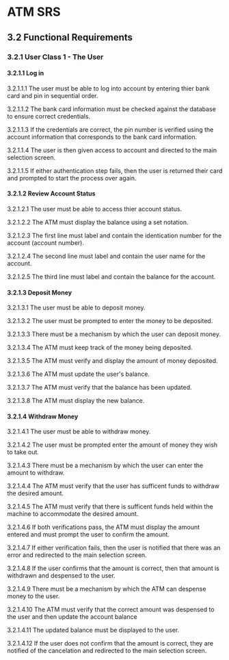 # ATM SRS
## 3.2 Functional Requirements
### 3.2.1 User Class 1 - The User
#### 3.2.1.1 Log in
3.2.1.1.1 The user must be able to log into account by entering thier bank card and pin in sequential order.

3.2.1.1.2 The bank card information must be checked against the database to ensure correct credentials.

3.2.1.1.3 If the credentials are correct, the pin number is verified using the account information that corresponds to the bank card information.

3.2.1.1.4 The user is then given access to account and directed to the main selection screen. 

3.2.1.1.5 If either authentication step fails, then the user is returned their card and prompted to start the process over again.

#### 3.2.1.2 Review Account Status

3.2.1.2.1 The user must be able to access thier account status.

3.2.1.2.2 The ATM must display the balance using a set notation.

3.2.1.2.3 The first line must label and contain the identication number for the account (account number).

3.2.1.2.4 The second line must label and contain the user name for the account.

3.2.1.2.5 The third line must label and contain the balance for the account.

#### 3.2.1.3 Deposit Money

3.2.1.3.1 The user must be able to deposit money. 

3.2.1.3.2 The user must be prompted to enter the money to be deposited.

3.2.1.3.3 There must be a mechanism by which the user can deposit money.

3.2.1.3.4 The ATM must keep track of the money being deposited.

3.2.1.3.5 The ATM must verify and display the amount of money deposited.

3.2.1.3.6 The ATM must update the user's balance.

3.2.1.3.7 The ATM must verify that the balance has been updated.

3.2.1.3.8 The ATM must display the new balance.

#### 3.2.1.4 Withdraw Money

3.2.1.4.1 The user must be able to withdraw money.

3.2.1.4.2 The user must be prompted enter the amount of money they wish to take out.

3.2.1.4.3 There must be a mechanism by which the user can enter the amount to withdraw.

3.2.1.4.4 The ATM must verify that the user has sufficent funds to withdraw the desired amount.

3.2.1.4.5 The ATM must verify that there is sufficent funds held within the machine to accommodate the desired amount.

3.2.1.4.6 If both verifications pass, the ATM must display the amount entered and must prompt the user to confirm the amount.

3.2.1.4.7 If either verification fails, then the user is notified that there was an error and redirected to the main selection screen.

3.2.1.4.8 If the user confirms that the amount is correct, then that amount is withdrawn and despensed to the user.

3.2.1.4.9 There must be a mechanism by which the ATM can despense money to the user.

3.2.1.4.10 The ATM must verify that the correct amount was despensed to the user and then update the account balance

3.2.1.4.11 The updated balance must be displayed to the user.

3.2.1.4.12 If the user does not confirm that the amount is correct, they are notified of the cancelation and redirected to the main selection screen.